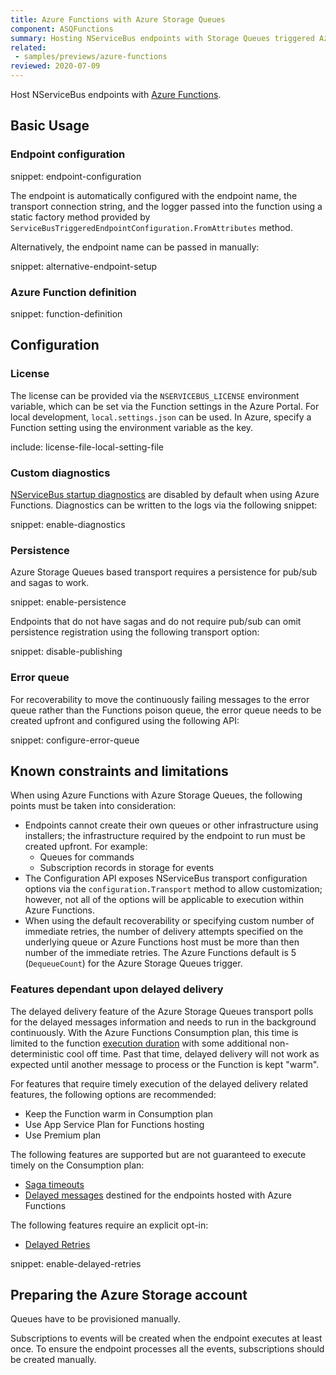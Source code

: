 ```yaml
---
title: Azure Functions with Azure Storage Queues
component: ASQFunctions
summary: Hosting NServiceBus endpoints with Storage Queues triggered Azure Functions
related:
 - samples/previews/azure-functions
reviewed: 2020-07-09
---
```


Host NServiceBus endpoints with [Azure Functions](https://docs.microsoft.com/en-us/azure/azure-functions/).

## Basic Usage

### Endpoint configuration

snippet: endpoint-configuration

The endpoint is automatically configured with the endpoint name, the transport connection string, and the logger passed into the function using a static factory method provided by `ServiceBusTriggeredEndpointConfiguration.FromAttributes` method.

Alternatively, the endpoint name can be passed in manually:

snippet: alternative-endpoint-setup

### Azure Function definition

snippet: function-definition

## Configuration

### License

The license can be provided via the `NSERVICEBUS_LICENSE` environment variable, which can be set via the Function settings in the Azure Portal.
For local development, `local.settings.json` can be used. In Azure, specify a Function setting using the environment variable as the key.

include: license-file-local-setting-file

### Custom diagnostics

[NServiceBus startup diagnostics](/nservicebus/hosting/startup-diagnostics.md) are disabled by default when using Azure Functions. Diagnostics can be written to the logs via the following snippet:

snippet: enable-diagnostics

### Persistence

Azure Storage Queues based transport requires a persistence for pub/sub and sagas to work.

snippet: enable-persistence

Endpoints that do not have sagas and do not require pub/sub can omit persistence registration using the following transport option:

snippet: disable-publishing

### Error queue

For recoverability to move the continuously failing messages to the error queue rather than the Functions poison queue, the error queue needs to be created upfront and configured using the following API:

snippet: configure-error-queue

## Known constraints and limitations

When using Azure Functions with Azure Storage Queues, the following points must be taken into consideration:

- Endpoints cannot create their own queues or other infrastructure using installers; the infrastructure required by the endpoint to run must be created upfront. For example:
  - Queues for commands
  - Subscription records in storage for events
- The Configuration API exposes NServiceBus transport configuration options via the `configuration.Transport` method to allow customization; however, not all of the options will be applicable to execution within Azure Functions.
- When using the default recoverability or specifying custom number of immediate retries, the number of delivery attempts specified on the underlying queue or Azure Functions host must be more than then number of the immediate retries. The Azure Functions default is 5 (`DequeueCount`) for the Azure Storage Queues trigger.

### Features dependant upon delayed delivery

The delayed delivery feature of the Azure Storage Queues transport polls for the delayed messages information and needs to run in the background continuously. With the Azure Functions Consumption plan, this time is limited to the function [execution duration](https://docs.microsoft.com/en-us/azure/azure-functions/functions-scale#timeout) with some additional non-deterministic cool off time. Past that time, delayed delivery will not work as expected until another message to process or the Function is kept "warm".

For features that require timely execution of the delayed delivery related features, the following options are recommended:
- Keep the Function warm in Consumption plan
- Use App Service Plan for Functions hosting
- Use Premium plan

The following features are supported but are not guaranteed to execute timely on the Consumption plan:
  - [Saga timeouts](/nservicebus/sagas/timeouts.md)
  - [Delayed messages](/transports/azure-storage-queues/delayed-delivery.md) destined for the endpoints hosted with Azure Functions

The following features require an explicit opt-in:
  - [Delayed Retries](/nservicebus/recoverability/#delayed-retries)

snippet: enable-delayed-retries

## Preparing the Azure Storage account

Queues have to be provisioned manually.

Subscriptions to events will be created when the endpoint executes at least once. To ensure the endpoint processes all the events, subscriptions should be created manually.